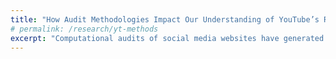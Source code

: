 ```yaml
---
title: "How Audit Methodologies Impact Our Understanding of YouTube’s Recommendation Systems"
# permalink: /research/yt-methods
excerpt: "Computational audits of social media websites have generated data that forms the basis of our understanding of the problematic behaviors of algorithmic recommendation systems. Focusing on YouTube, this paper demonstrates that conducting audits to make specific inferences about the underlying content recommendation system is more methodologically challenging that one might expect. Obtaining scientifically valid results requires considering many methodological decisions, and each of these decisions incurs costs. For example, should an auditor use logged-in YouTube accounts while gathering recommendations to ensure more accurate inferences from the collected data? We systematically explore the impact of this and many other decisions and make important discoveries about the methodological choices that impact YouTube’s recommendations. Taken together, our research suggests auditing configurations that can be used by researchers and auditors to reduce economic and computing costs, without sacrificing inference quality and accuracy."
---
```

